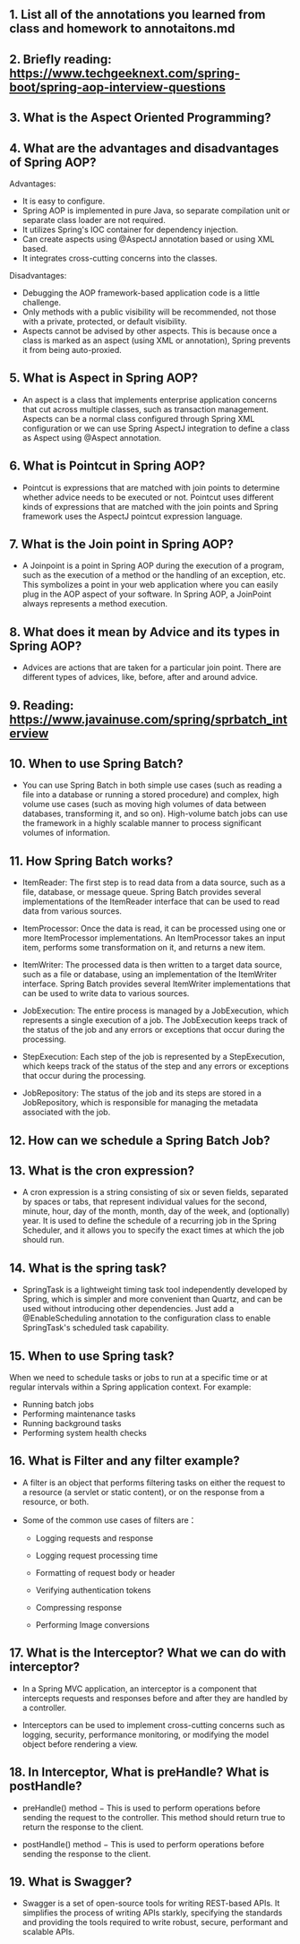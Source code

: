 ## 1.  List all of the annotations you learned from class and homework to annotaitons.md
## 2.  Briefly reading: https://www.techgeeknext.com/spring-boot/spring-aop-interview-questions
## 3.  What is the Aspect Oriented Programming?
## 4.  What are the advantages and disadvantages of Spring AOP?
Advantages:

- It is easy to configure.
- Spring AOP is implemented in pure Java, so separate compilation unit or separate class loader are not required.
- It utilizes Spring's IOC container for dependency injection.
- Can create aspects using @AspectJ annotation based or using XML based.
- It integrates cross-cutting concerns into the classes.

Disadvantages:

- Debugging the AOP framework-based application code is a little challenge.
- Only methods with a public visibility will be recommended, not those with a private, protected, or default visibility.
- Aspects cannot be advised by other aspects. This is because once a class is marked as an aspect (using XML or annotation), Spring prevents it from being auto-proxied.


## 5.  What is Aspect in Spring AOP?
- An aspect is a class that implements enterprise application concerns that cut across multiple classes, such as transaction management. Aspects can be a normal class configured through Spring XML configuration or we can use Spring AspectJ integration to define a class as Aspect using @Aspect annotation.

## 6.  What is Pointcut in Spring AOP?
- Pointcut is expressions that are matched with join points to determine whether advice needs to be executed or not. Pointcut uses different kinds of expressions that are matched with the join points and Spring framework uses the AspectJ pointcut expression language.


## 7. What is the Join point in Spring AOP?
- A Joinpoint is a point in Spring AOP during the execution of a program, such as the execution of a method or the handling of an exception, etc. This symbolizes a point in your web application where you can easily plug in the AOP aspect of your software. In Spring AOP, a JoinPoint always represents a method execution.

## 8.  What does it mean by Advice and its types in Spring AOP?
- Advices are actions that are taken for a particular join point. There are different types of advices, like, before, after and around advice.

## 9.  Reading: https://www.javainuse.com/spring/sprbatch_interview
## 10. When to use Spring Batch?
- You can use Spring Batch in both simple use cases (such as reading a file into a database or running a stored procedure) and complex, high volume use cases (such as moving high volumes of data between databases, transforming it, and so on). High-volume batch jobs can use the framework in a highly scalable manner to process significant volumes of information.

## 11. How Spring Batch works?
- ItemReader: The first step is to read data from a data source, such as a file, database, or message queue. Spring Batch provides several implementations of the ItemReader interface that can be used to read data from various sources.

- ItemProcessor: Once the data is read, it can be processed using one or more ItemProcessor implementations. An ItemProcessor takes an input item, performs some transformation on it, and returns a new item.

- ItemWriter: The processed data is then written to a target data source, such as a file or database, using an implementation of the ItemWriter interface. Spring Batch provides several ItemWriter implementations that can be used to write data to various sources.

- JobExecution: The entire process is managed by a JobExecution, which represents a single execution of a job. The JobExecution keeps track of the status of the job and any errors or exceptions that occur during the processing.

- StepExecution: Each step of the job is represented by a StepExecution, which keeps track of the status of the step and any errors or exceptions that occur during the processing.

- JobRepository: The status of the job and its steps are stored in a JobRepository, which is responsible for managing the metadata associated with the job.

## 12. How can we schedule a Spring Batch Job?

## 13. What is the cron expression?
- A cron expression is a string consisting of six or seven fields, separated by spaces or tabs, that represent individual values for the second, minute, hour, day of the month, month, day of the week, and (optionally) year. It is used to define the schedule of a recurring job in the Spring Scheduler, and it allows you to specify the exact times at which the job should run.

## 14. What is the spring task?
- SpringTask is a lightweight timing task tool independently developed by Spring, which is simpler and more convenient than Quartz, and can be used without introducing other dependencies. Just add a @EnableScheduling annotation to the configuration class to enable SpringTask's scheduled task capability.

## 15. When to use Spring task? 
When we need to schedule tasks or jobs to run at a specific time or at regular intervals within a Spring application context. For example:

- Running batch jobs
- Performing maintenance tasks
- Running background tasks
- Performing system health checks

## 16. What is Filter and any filter example?
- A filter is an object that performs filtering tasks on either the request to a resource (a servlet or static content), or on the response from a resource, or both.

- Some of the common use cases of filters are：

    - Logging requests and response

    - Logging request processing time
    - Formatting of request body or header
    - Verifying authentication tokens
    - Compressing response
    - Performing Image conversions

## 17.  What is the Interceptor? What we can do with interceptor?
- In a Spring MVC application, an interceptor is a component that intercepts requests and responses before and after they are handled by a controller. 

- Interceptors can be used to implement cross-cutting concerns such as logging, security, performance monitoring, or modifying the model object before rendering a view.
## 18. In Interceptor, What is preHandle? What is postHandle?
- preHandle() method − This is used to perform operations before sending the request to the controller. This method should return true to return the response to the client.

- postHandle() method − This is used to perform operations before sending the response to the client.
## 19. What is Swagger?
- Swagger is a set of open-source tools for writing REST-based APIs. It simplifies the process of writing APIs starkly, specifying the standards and providing the tools required to write robust, secure, performant and scalable APIs.